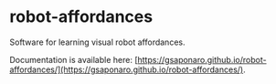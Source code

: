 robot-affordances
=================

Software for learning visual robot affordances.

Documentation is available here: [https://gsaponaro.github.io/robot-affordances/](https://gsaponaro.github.io/robot-affordances/).
